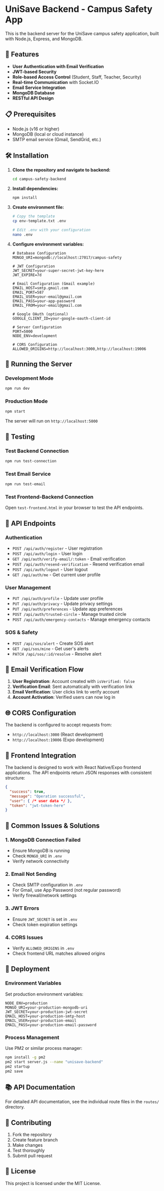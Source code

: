 # UniSave Backend - Campus Safety App

This is the backend server for the UniSave campus safety application, built with Node.js, Express, and MongoDB.

## 🚀 Features

- **User Authentication with Email Verification**
- **JWT-based Security**
- **Role-based Access Control** (Student, Staff, Teacher, Security)
- **Real-time Communication** with Socket.IO
- **Email Service Integration**
- **MongoDB Database**
- **RESTful API Design**

## 📋 Prerequisites

- Node.js (v16 or higher)
- MongoDB (local or cloud instance)
- SMTP email service (Gmail, SendGrid, etc.)

## 🛠️ Installation

1. **Clone the repository and navigate to backend:**
   ```bash
   cd campus-safety-backend
   ```

2. **Install dependencies:**
   ```bash
   npm install
   ```

3. **Create environment file:**
   ```bash
   # Copy the template
   cp env-template.txt .env
   
   # Edit .env with your configuration
   nano .env
   ```

4. **Configure environment variables:**
   ```env
   # Database Configuration
   MONGO_URI=mongodb://localhost:27017/campus-safety
   
   # JWT Configuration
   JWT_SECRET=your-super-secret-jwt-key-here
   JWT_EXPIRE=7d
   
   # Email Configuration (Gmail example)
   EMAIL_HOST=smtp.gmail.com
   EMAIL_PORT=587
   EMAIL_USER=your-email@gmail.com
   EMAIL_PASS=your-app-password
   EMAIL_FROM=your-email@gmail.com
   
   # Google OAuth (optional)
   GOOGLE_CLIENT_ID=your-google-oauth-client-id
   
   # Server Configuration
   PORT=5000
   NODE_ENV=development
   
   # CORS Configuration
   ALLOWED_ORIGINS=http://localhost:3000,http://localhost:19006
   ```

## 🚀 Running the Server

### Development Mode
```bash
npm run dev
```

### Production Mode
```bash
npm start
```

The server will run on `http://localhost:5000`

## 🧪 Testing

### Test Backend Connection
```bash
npm run test-connection
```

### Test Email Service
```bash
npm run test-email
```

### Test Frontend-Backend Connection
Open `test-frontend.html` in your browser to test the API endpoints.

## 📡 API Endpoints

### Authentication
- `POST /api/auth/register` - User registration
- `POST /api/auth/login` - User login
- `GET /api/auth/verify-email/:token` - Email verification
- `POST /api/auth/resend-verification` - Resend verification email
- `POST /api/auth/logout` - User logout
- `GET /api/auth/me` - Get current user profile

### User Management
- `PUT /api/auth/profile` - Update user profile
- `PUT /api/auth/privacy` - Update privacy settings
- `PUT /api/auth/preferences` - Update app preferences
- `POST /api/auth/trusted-circle` - Manage trusted circle
- `POST /api/auth/emergency-contacts` - Manage emergency contacts

### SOS & Safety
- `POST /api/sos/alert` - Create SOS alert
- `GET /api/sos/mine` - Get user's alerts
- `PATCH /api/sos/:id/resolve` - Resolve alert

## 🔐 Email Verification Flow

1. **User Registration**: Account created with `isVerified: false`
2. **Verification Email**: Sent automatically with verification link
3. **Email Verification**: User clicks link to verify account
4. **Account Activation**: Verified users can now log in

## 🌐 CORS Configuration

The backend is configured to accept requests from:
- `http://localhost:3000` (React development)
- `http://localhost:19006` (Expo development)

## 📱 Frontend Integration

The backend is designed to work with React Native/Expo frontend applications. The API endpoints return JSON responses with consistent structure:

```json
{
  "success": true,
  "message": "Operation successful",
  "user": { /* user data */ },
  "token": "jwt-token-here"
}
```

## 🔧 Common Issues & Solutions

### 1. MongoDB Connection Failed
- Ensure MongoDB is running
- Check `MONGO_URI` in `.env`
- Verify network connectivity

### 2. Email Not Sending
- Check SMTP configuration in `.env`
- For Gmail, use App Password (not regular password)
- Verify firewall/network settings

### 3. JWT Errors
- Ensure `JWT_SECRET` is set in `.env`
- Check token expiration settings

### 4. CORS Issues
- Verify `ALLOWED_ORIGINS` in `.env`
- Check frontend URL matches allowed origins

## 🚀 Deployment

### Environment Variables
Set production environment variables:
```env
NODE_ENV=production
MONGO_URI=your-production-mongodb-uri
JWT_SECRET=your-production-jwt-secret
EMAIL_HOST=your-production-smtp-host
EMAIL_USER=your-production-email
EMAIL_PASS=your-production-email-password
```

### Process Management
Use PM2 or similar process manager:
```bash
npm install -g pm2
pm2 start server.js --name "unisave-backend"
pm2 startup
pm2 save
```

## 📚 API Documentation

For detailed API documentation, see the individual route files in the `routes/` directory.

## 🤝 Contributing

1. Fork the repository
2. Create feature branch
3. Make changes
4. Test thoroughly
5. Submit pull request

## 📄 License

This project is licensed under the MIT License.
